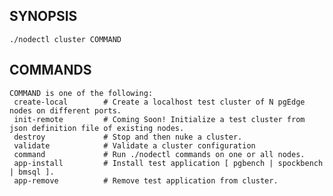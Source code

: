 ## SYNOPSIS
    ./nodectl cluster COMMAND
 
## COMMANDS
    COMMAND is one of the following:
     create-local        # Create a localhost test cluster of N pgEdge nodes on different ports.
     init-remote         # Coming Soon! Initialize a test cluster from json definition file of existing nodes.
     destroy             # Stop and then nuke a cluster.
     validate            # Validate a cluster configuration
     command             # Run ./nodectl commands on one or all nodes.
     app-install         # Install test application [ pgbench | spockbench | bmsql ].
     app-remove          # Remove test application from cluster.
